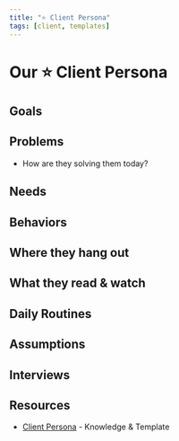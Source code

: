 ```yaml
---
title: "⭐️ Client Persona"
tags: [client, templates]
---
```




# Our ⭐️ Client Persona



## Goals



## Problems
- How are they solving them today?

## Needs

## Behaviors

## Where they hang out



## What they read & watch



## Daily Routines

## Assumptions



## Interviews



## Resources

- [Client Persona](../knowledge/product-management/client-persona.md)  - Knowledge & Template
